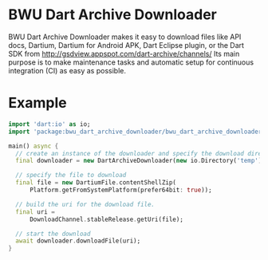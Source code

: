 BWU Dart Archive Downloader
======

BWU Dart Archive Downloader makes it easy to download files like API docs,
Dartium, Dartium for Android APK, Dart Eclipse plugin, or the Dart SDK from 
http://gsdview.appspot.com/dart-archive/channels/
Its main purpose is to make maintenance tasks and automatic setup for continuous
integration (CI) as easy as possible.

# Example
```Dart
import 'dart:io' as io;
import 'package:bwu_dart_archive_downloader/bwu_dart_archive_downloader.dart';

main() async {
  // create an instance of the downloader and specify the download directory.
  final downloader = new DartArchiveDownloader(new io.Directory('temp'));

  // specify the file to download
  final file = new DartiumFile.contentShellZip(
      Platform.getFromSystemPlatform(prefer64bit: true));

  // build the uri for the download file.
  final uri =
      DownloadChannel.stableRelease.getUri(file);

  // start the download
  await downloader.downloadFile(uri);
}

```


